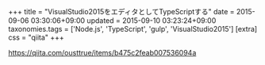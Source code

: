 +++
title = "VisualStudio2015をエディタとしてTypeScriptする"
date = 2015-09-06 03:30:06+09:00
updated = 2015-09-10 03:23:24+09:00
taxonomies.tags = ['Node.js', 'TypeScript', 'gulp', 'VisualStudio2015']
[extra]
css = "qiita"
+++

<https://qiita.com/ousttrue/items/b475c2feab007536094a>



